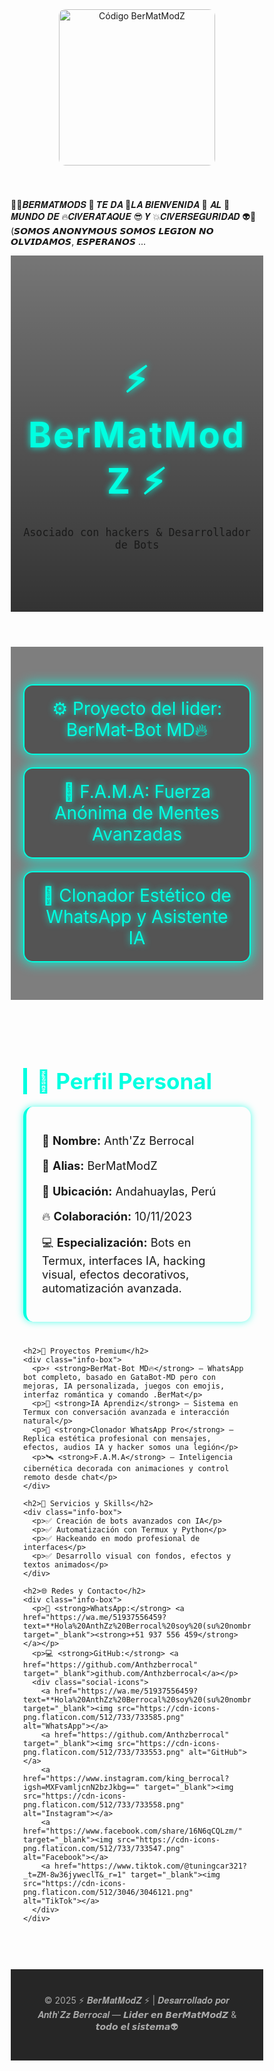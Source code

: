<section style="text-align:center; padding: 40px 20px;">
  <!-- Imagen centrada en la parte superior -->
  <img src="https://postimg.cc/PLhYpTk1" alt="Código BerMatModZ" style="width: 250px; height: 250px; border-radius: 10px; display: block; margin-left: auto; margin-right: auto;">
</section>

👀💪𝑩𝑬𝑹𝑴𝑨𝑻𝑴𝑶𝑫𝑺 🫦 𝑻𝑬 𝑫𝑨 🤡𝑳𝑨 𝑩𝑰𝑬𝑵𝑽𝑬𝑵𝑰𝑫𝑨  👹 𝑨𝑳 🔪𝑴𝑼𝑵𝑫𝑶 𝑫𝑬 🔥𝑪𝑰𝑽𝑬𝑹𝑨𝑻𝑨𝑸𝑼𝑬 😎 𝒀 💥𝑪𝑰𝑽𝑬𝑹𝑺𝑬𝑮𝑼𝑹𝑰𝑫𝑨𝑫 👽🤖
(𝙎𝙊𝙈𝙊𝙎 𝘼𝙉𝙊𝙉𝙔𝙈𝙊𝙐𝙎 𝙎𝙊𝙈𝙊𝙎 𝙇𝙀𝙂𝙄𝙊𝙉 𝙉𝙊 𝙊𝙇𝙑𝙄𝘿𝘼𝙈𝙊𝙎, 𝙀𝙎𝙋𝙀𝙍𝘼𝙉𝙊𝙎 ...

<html lang="es">
<head>
  <meta charset="UTF-8" />
  <meta name="viewport" content="width=device-width, initial-scale=1.0"/>
  <title>⚡ BerMatModZ | Profesional ⚡</title>
  <style>
    @import url('https://fonts.googleapis.com/css2?family=Orbitron:wght@600&family=Rajdhani:wght@500&family=Share+Tech+Mono&display=swap');
    * {
      margin: 0;
      padding: 0;
      box-sizing: border-box;
    }

    body {
      font-family: 'Rajdhani', sans-serif;
      background: radial-gradient(circle, #0f0c29, #302b63, #24243e);
      color: #fff;
      overflow-x: hidden;
      line-height: 1.7;
      position: relative;
    }

    body::before {
      content: "";
      position: absolute;
      width: 100%;
      height: 100%;
      background: url('https://www.transparenttextures.com/patterns/cubes.png');
      opacity: 0.03;
      z-index: 0;
    }

    .glow {
      animation: glow 2s infinite alternate;
    }

    @keyframes glow {
      from { text-shadow: 0 0 10px #00ffe1; }
      to { text-shadow: 0 0 30px #00ffe1, 0 0 10px #00ffe1; }
    }

    header {
      text-align: center;
      padding: 80px 20px;
      background: linear-gradient(to bottom, #00000088, #000000cc);
      z-index: 2;
      position: relative;
    }

    header h1 {
      font-family: 'Orbitron', sans-serif;
      font-size: 4em;
      color: #00ffe1;
      letter-spacing: 3px;
    }

    .banner-section {
      background: rgba(0, 0, 0, 0.5);
      padding: 40px 20px;
      text-align: center;
    }

    .banner {
      font-size: 2em;
      color: #00ffe1;
      font-family: 'Orbitron', sans-serif;
      margin: 20px auto;
      max-width: 800px;
      border: 2px solid #00ffe1;
      padding: 20px;
      border-radius: 15px;
      box-shadow: 0 0 20px #00ffe1;
      background: #00000055;
    }

    .section {
      max-width: 1200px;
      margin: auto;
      padding: 60px 20px;
      position: relative;
      z-index: 2;
    }

    h2 {
      font-size: 2.5em;
      color: #00ffe1;
      margin-bottom: 20px;
      font-family: 'Orbitron', sans-serif;
      border-left: 6px solid #00ffe1;
      padding-left: 15px;
    }

    .info-box {
      background: rgba(255, 255, 255, 0.05);
      border-left: 5px solid #00ffe1;
      padding: 25px;
      border-radius: 15px;
      margin-bottom: 40px;
      font-size: 1.3em;
      font-family: 'Share Tech Mono', monospace;
      box-shadow: 0 0 12px #00ffe1aa;
    }

    .social-icons {
      display: flex;
      gap: 20px;
      justify-content: center;
      margin-top: 20px;
      flex-wrap: wrap;
    }

    .social-icons a img {
      width: 50px;
      height: 50px;
      transition: transform 0.6s ease;
      animation: float 3s ease-in-out infinite;
      filter: drop-shadow(0 0 5px #00ffe1);
    }

    .social-icons a img:hover {
      transform: scale(1.2);
    }

    @keyframes float {
      0%, 100% { transform: translateY(0); }
      50% { transform: translateY(-8px); }
    }

    footer {
      background: rgba(0,0,0,0.85);
      color: #aaa;
      text-align: center;
      padding: 40px;
      font-size: 1em;
    }

    a {
      color: #00ffe1;
      text-decoration: none;
    }
    a:hover {
      text-decoration: underline;
    }
  </style>
</head>
<body>
  <header>
    <h1 class="glow">⚡ BerMatModZ ⚡</h1>
    <p style="font-family: 'Share Tech Mono', monospace; font-size: 1.2em;">Asociado con hackers & Desarrollador de Bots</p>
  </header>

  <section class="banner-section">
    <div class="banner glow">⚙️ Proyecto del lider: BerMat-Bot MD🔥</div>
    <div class="banner glow">🧠 F.A.M.A: Fuerza Anónima de Mentes Avanzadas</div>
    <div class="banner glow">🤖 Clonador Estético de WhatsApp y Asistente IA</div>
  </section>

  <section class="section">
    <h2>👤 Perfil Personal</h2>
    <div class="info-box">
      <p>📛 <strong>Nombre:</strong> Anth'Zz Berrocal</p>
      <p>🧠 <strong>Alias:</strong> BerMatModZ</p>
      <p>📍 <strong>Ubicación:</strong> Andahuaylas, Perú</p>
      <p>🔥 <strong>Colaboración:</strong> 10/11/2023</p>
      <p>💻 <strong>Especialización:</strong> Bots en Termux, interfaces IA, hacking visual, efectos decorativos, automatización avanzada.</p>
    </div>

    <h2>🚀 Proyectos Premium</h2>
    <div class="info-box">
      <p>⚡ <strong>BerMat-Bot MD🔥</strong> — WhatsApp bot completo, basado en GataBot-MD pero con mejoras, IA personalizada, juegos con emojis, interfaz romántica y comando .BerMat</p>
      <p>🧠 <strong>IA Aprendiz</strong> — Sistema en Termux con conversación avanzada e interacción natural</p>
      <p>📲 <strong>Clonador WhatsApp Pro</strong> — Replica estética profesional con mensajes, efectos, audios IA y hacker somos una legión</p>
      <p>🛰️ <strong>F.A.M.A</strong> — Inteligencia cibernética decorada con animaciones y control remoto desde chat</p>
    </div>

    <h2>🔧 Servicios y Skills</h2>
    <div class="info-box">
      <p>✅ Creación de bots avanzados con IA</p>
      <p>✅ Automatización con Termux y Python</p>
      <p>✅ Hackeando en modo profesional de interfaces</p>
      <p>✅ Desarrollo visual con fondos, efectos y textos animados</p>
    </div>

    <h2>🌐 Redes y Contacto</h2>
    <div class="info-box">
      <p>📱 <strong>WhatsApp:</strong> <a href="https://wa.me/51937556459?text=**Hola%20AnthZz%20Berrocal%20soy%20(su%20nombre)%20me%20gustaría%20tener%20más%20información%20sobre%20el%20proyecto%20de%20BerMatModZ...**" target="_blank"><strong>+51 937 556 459</strong></a></p>
      <p>💻 <strong>GitHub:</strong> <a href="https://github.com/Anthzberrocal" target="_blank">github.com/Anthzberrocal</a></p>
      <div class="social-icons">
        <a href="https://wa.me/51937556459?text=**Hola%20AnthZz%20Berrocal%20soy%20(su%20nombre)%20me%20gustaría%20tener%20más%20información%20sobre%20el%20proyecto%20de%20BerMatModZ...**" target="_blank"><img src="https://cdn-icons-png.flaticon.com/512/733/733585.png" alt="WhatsApp"></a>
        <a href="https://github.com/Anthzberrocal" target="_blank"><img src="https://cdn-icons-png.flaticon.com/512/733/733553.png" alt="GitHub"></a>
        <a href="https://www.instagram.com/king_berrocal?igsh=MXFvamljcnN2bzJkbg==" target="_blank"><img src="https://cdn-icons-png.flaticon.com/512/733/733558.png" alt="Instagram"></a>
        <a href="https://www.facebook.com/share/16N6qCQLzm/" target="_blank"><img src="https://cdn-icons-png.flaticon.com/512/733/733547.png" alt="Facebook"></a>
        <a href="https://www.tiktok.com/@tuningcar321?_t=ZM-8w36jyweclT&_r=1" target="_blank"><img src="https://cdn-icons-png.flaticon.com/512/3046/3046121.png" alt="TikTok"></a>
      </div>
    </div>
  </section>

  <footer>
    © 2025 ⚡ 𝑩𝒆𝒓𝑴𝒂𝒕𝑴𝒐𝒅𝒁 ⚡ | 𝑫𝒆𝒔𝒂𝒓𝒓𝒐𝒍𝒍𝒂𝒅𝒐 𝒑𝒐𝒓 𝑨𝒏𝒕𝒉'𝒁𝒛 𝑩𝒆𝒓𝒓𝒐𝒄𝒂𝒍 — 𝙇𝙞𝙙𝙚𝙧 𝙚𝙣 𝘽𝙚𝙧𝙈𝙖𝙩𝙈𝙤𝙙𝙕 & 𝙩𝙤𝙙𝙤 𝙚𝙡 𝙨𝙞𝙨𝙩𝙚𝙢𝙖👽 
  </footer>
</body>
</html>
